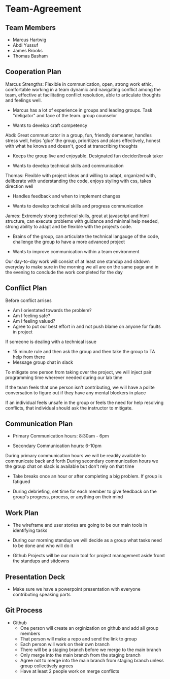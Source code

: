 # Team-Agreement

## Team Members

- Marcus Hartwig
- Abdi Yussuf
- James Brooks
- Thomas Basham

## Cooperation Plan

Marcus Strengths: Flexible in communication, open, strong work ethic, comfortable working in a team dynamic and navigating conflict among the team, effective at facilitating conflict resolution, able to articulate thoughts and feelings well.

- Marcus has a lot of experience in groups and leading groups. Task "deligator" and face of the team. group counselor

- Wants to develop craft competency

Abdi: Great communicator in a group, fun, friendly demeaner, handles stress well, helps 'glue' the group, prioritizes and plans effectively, honest with what he knows and doesn't, good at transcribing thoughts

- Keeps the group live and enjoyable. Designated fun decider/break taker

- Wants to develop technical skills and communication

Thomas: Flexible with project ideas and willing to adapt, organized with, deliberate with understanding the code, enjoys styling with css, takes direction well

- Handles feedback and when to implement changes

- Wants to develop technical skills and progress communication

James: Extremely strong technical skills, great at javascript and html structure, can execute problems with guidance and minimal help needed, strong ability to adapt and be flexible with the projects code.

- Brains of the group, can articulate the technical langauge of the code, challenge the group to have a more advanced project

- Wants to improve communication within a team environment

Our day-to-day work will consist of at least one standup and sitdown everyday to make sure in the morning we all are on the same page and in the evening to conclude the work completed for the day

## Conflict Plan

Before conflict arrises

- Am I orientated towards the problem?
- Am I feeling safe?
- Am I feeling valued?
- Agree to put our best effort in and not push blame on anyone for faults in project

If someone is dealing with a technical issue

- 15 minute rule and then ask the group and then take the group to TA help from there
- Message group chat in slack

To mitigate one person from taking over the project, we will inject pair programming time wherever needed during our lab time

If the team feels that one person isn't contributing, we will have a polite conversation to figure out if they have any mental blockers in place

If an individual feels unsafe in the group or feels the need for help resolving conflicts, that individual should ask the instructor to mitigate.

## Communication Plan

- Primary Communication hours: 8:30am - 6pm

- Secondary Communication hours: 6-10pm

During primary communication hours we will be readily available to communicate back and forth
During secondary communication hours we the group chat on slack is available but don't rely on that time

- Take breaks once an hour or after completing a big problem. If group is fatigued

- During debriefing, set time for each member to give feedback on the group's progress, process, or anything on their mind

## Work Plan

- The wireframe and user stories are going to be our main tools in identifying tasks

- During our morning standup we will decide as a group what tasks need to be done and who will do it

- Github Projects will be our main tool for project management aside fromt the standups and sitdowns

## Presentation Deck

- Make sure we have a powerpoint presentation with everyone contributing speaking parts

## Git Process

- Github
  - One person will create an orginization on github and add all group members
  - That person will make a repo and send the link to group
  - Each person will work on their own branch
  - There will be a staging branch before we merge to the main branch
  - Only merge into the main branch from the staging branch
  - Agree not to merge into the main branch from staging branch unless group collectively agrees
  - Have at least 2 people work on merge conflicts
